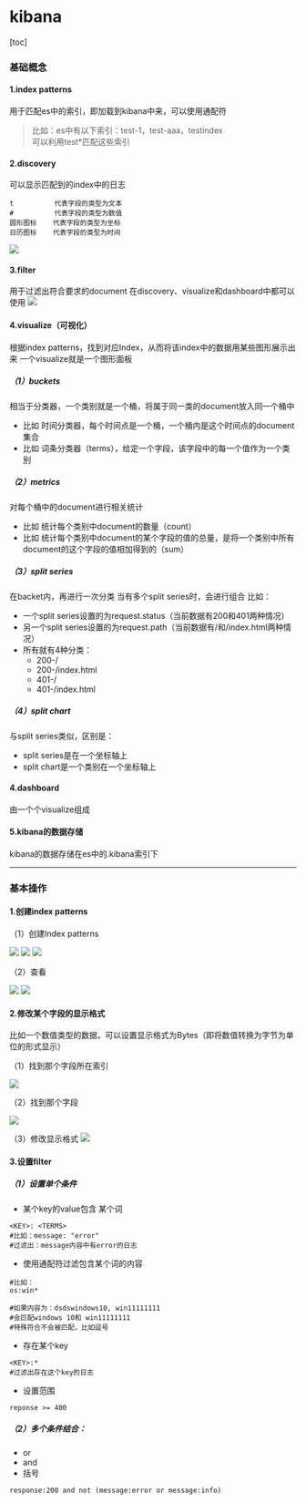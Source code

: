 # kibana
[toc]
### 基础概念
#### 1.index patterns
用于匹配es中的索引，即加载到kibana中来，可以使用通配符
>比如：es中有以下索引：test-1，test-aaa，testindex  
>可以利用test*匹配这些索引  

#### 2.discovery
可以显示匹配到的index中的日志
```
t          代表字段的类型为文本
#          代表字段的类型为数值
圆形图标    代表字段的类型为坐标
日历图标    代表字段的类型为时间
```
![](./imgs/kibana_06.png)

#### 3.filter
用于过滤出符合要求的document
在discovery、visualize和dashboard中都可以使用
![](./imgs/filter_01.png)

#### 4.visualize（可视化）
根据index patterns，找到对应Index，从而将该index中的数据用某些图形展示出来
一个visualize就是一个图形面板

##### （1）buckets
相当于分类器，一个类别就是一个桶，将属于同一类的document放入同一个桶中
* 比如 时间分类器，每个时间点是一个桶，一个桶内是这个时间点的document集合  
* 比如 词条分类器（terms），给定一个字段，该字段中的每一个值作为一个类别

##### （2）metrics
对每个桶中的document进行相关统计
* 比如 统计每个类别中document的数量（count）  
* 比如 统计每个类别中document的某个字段的值的总量，是将一个类别中所有document的这个字段的值相加得到的（sum）  

##### （3）split series
在backet内，再进行一次分类
当有多个split series时，会进行组合
比如：
  * 一个split series设置的为request.status（当前数据有200和401两种情况）
  * 另一个split series设置的为request.path（当前数据有/和/index.html两种情况）
  * 所有就有4种分类：
    * 200-/
    * 200-/index.html
    * 401-/
    * 401-/index.html

##### （4）split chart
与split series类似，区别是：
* split series是在一个坐标轴上
* split chart是一个类别在一个坐标轴上

#### 4.dashboard
由一个个visualize组成

#### 5.kibana的数据存储
kibana的数据存储在es中的.kibana索引下

***

### 基本操作
#### 1.创建index patterns
（1）创建Index patterns

![](./imgs/kibana_01.png)
![](./imgs/kibana_02.png)
![](./imgs/kibana_03.png)

（2）查看

![](./imgs/kibana_04.png)
![](./imgs/kibana_05.png)

#### 2.修改某个字段的显示格式
比如一个数值类型的数据，可以设置显示格式为Bytes（即将数值转换为字节为单位的形式显示）

（1）找到那个字段所在索引

![](./imgs/kibana_07.png)

（2）找到那个字段

![](./imgs/kibana_08.png)

（3）修改显示格式
![](./imgs/kibana_09.png)



#### 3.设置filter

##### （1）设置单个条件

* 某个key的value包含 某个词
```shell
<KEY>: <TERMS>
#比如：message: "error"
#过滤出：message内容中有error的日志
```

* 使用通配符过滤包含某个词的内容
```shell
#比如：
os:win*

#如果内容为：dsdswindows10, win11111111
#会匹配windows 10和 win11111111
#特殊符合不会被匹配，比如逗号
```

* 存在某个key
```shell
<KEY>:*
#过滤出存在这个key的日志
```

* 设置范围
```shell
reponse >= 400
```

##### （2）多个条件结合：
* or
* and
* 括号

```shell
response:200 and not (message:error or message:info)
```

